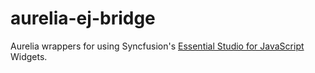 # aurelia-ej-bridge

Aurelia wrappers for using Syncfusion's [Essential Studio for JavaScript](http://www.syncfusion.com/products/javascript) Widgets.